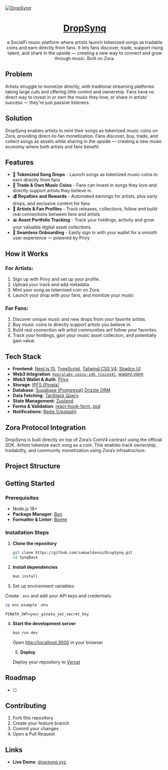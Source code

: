 <a href="https://dropsynq.xyz">
  <img alt="DropSynq" src="./public/images/og.png">
  <h1 align="center">DropSynq</h1>
</a>

<p align="center">
  a SocialFi music platform where artists launch tokenized songs as tradable coins and earn directly from fans. It lets fans discover, trade, support rising talent, and share in the upside — creating a new way to connect and grow through music. Built on Zora.
</p>

## Problem

Artists struggle to monetize directly, with traditonal streaming platforms taking large cuts and offering little control and ownership. Fans have no direct way to invest in or own the music they love, or share in artists' success — they're just passive listeners.

## Solution

DropSynq enables artists to mint their songs as tokenized music coins on Zora, providing direct-to-fan monetization. Fans discover, buy, trade, and collect songs as assets while sharing in the upside — creating a new music economy where both artists and fans benefit.

## Features

- **🎵 Tokenized Song Drops** - Launch songs as tokenized music coins to earn directly from fans
- **💱 Trade & Own Music Coins** - Fans can invest in songs they love and directly support artists they believe in.
- **💰 Royalties and Rewards** - Automated earnings for artists, plus early drops, and exclusive content for fans
- **👥 Artists & Fan Profiles** - Track releases, collections, follow and build real connections between fans and artists
- **📊 Asset Portfolio Tracking** - Track your holdings, activity and grow your valuable digital asset collections
- **💼 Seamless Onboarding** - Easily sign in with your wallet for a smooth user experience — powered by Privy

## How it Works

### For Artists:

1. Sign up with Privy and set up your profile.
2. Upload your track and add metadata.
3. Mint your song as tokenised coin on Zora.
4. Launch your drop with your fans, and monitize your music

### For Fans:

1. Discover unique music and new drops from your favorite artists.
2. Buy music coins to directly support artists you believe in.
3. Build real coonection wih artist communities anf follow your favorites.
4. Track your holdings, gain your music asset collection, and potentially gain value.

## Tech Stack

- **Frontend:** [Next.js 15](https://nextjs.org), [TypeScript](https://www.typescriptlang.org/), [Tailwind CSS V4](https://tailwindcss.com), [Shadcn UI](https://ui.shadcn.com/)
- **Web3 Integration**: [`@zoralabs-coins-sdk (CoinV4)`](https://docs.zora.co/coins-sdk/), [wagmi](https://wagmi.sh),[viem](https://viem.sh/)
- **Web3 Wallet & Auth**: [Privy](https://docs.privy.io/)
- **Storage**: [IPFS (Pinata)](https://www.pinata.cloud/)
- **Database**: [Supabase (Postgresql)](https://supabase.com/)
  [Drizzle ORM](https://orm.drizzle.team/)
- **Data Fetching**: [TanStack Query](https://tanstack.com/query)
- **State Management:** [Zustand](https://zustand-demo.pmnd.rs/)
- **Forms & Validation**: [react-hook-form](https://react-hook-form.com/), [zod](https://zod.dev/)
- **Notifications:** [Redis (Upstash)](https://upstash.com/)

## Zora Protocol Integration

DropSynq is built directly on top of Zora’s CoinV4 contract using the official SDK. Artists tokenize each song as a coin. This enables track ownership, tradability, and community monetization using Zora’s infrastructure.

## Project Structure

## Getting Started

### Prerequisites

- Node.js 18+
- **Package Manager**: [Bun](https://bun.sh/)
- **Formatter & Linter**: [Biome](https://biomejs.dev/)

### Installation Steps

1. **Clone the repository**

   ```bash
   git clone https://github.com/samueldanso/DropSynq.git
   cd SynqBase
   ```

2. **Install dependencies**

   ```bash
   bun install
   ```

3. Set up environment variables:

Create `.env` and add your API keys and credentials:

```bash
cp env.example .env
```

```env WALLET_PRIVATE_KEY=your_wallet_private_key
PINATA_JWT=your_pinata_jwt_secret_key
```

4. **Start the development server**

   ```bash
   bun run dev
   ```

   Open [http://localhost:3000](http://localhost:3000) in your browser

   5. **Deploy**

   Deploy your repository to [Vercel](https://vercel.com)

## Roadmap

- [ ]

## Contributing

1. Fork this repository
2. Create your feature branch
3. Commit your changes
4. Open a Pull Request

## Links

- **Live Demo**: [dropsynq.xyz](https://dropsynq.xyz)
